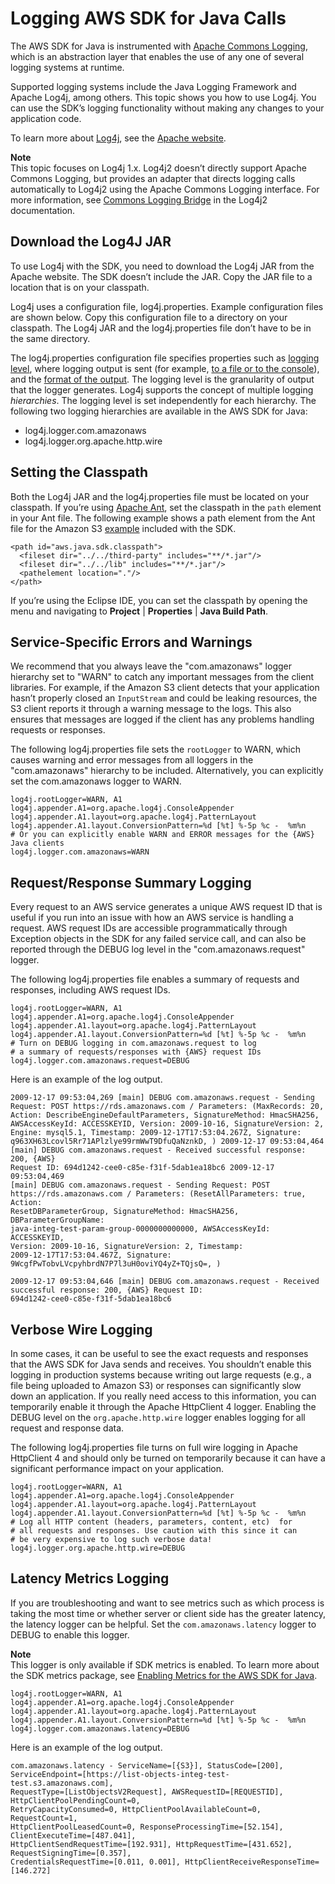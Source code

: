 # Logging AWS SDK for Java Calls<a name="java-dg-logging"></a>

The AWS SDK for Java is instrumented with [Apache Commons Logging](http://commons.apache.org/proper/commons-logging/guide.html), which is an abstraction layer that enables the use of any one of several logging systems at runtime\.

Supported logging systems include the Java Logging Framework and Apache Log4j, among others\. This topic shows you how to use Log4j\. You can use the SDK’s logging functionality without making any changes to your application code\.

To learn more about [Log4j](http://logging.apache.org/log4j/2.x/), see the [Apache website](http://www.apache.org/)\.

**Note**  
This topic focuses on Log4j 1\.x\. Log4j2 doesn’t directly support Apache Commons Logging, but provides an adapter that directs logging calls automatically to Log4j2 using the Apache Commons Logging interface\. For more information, see [Commons Logging Bridge](https://logging.apache.org/log4j/2.x/log4j-jcl.html) in the Log4j2 documentation\.

## Download the Log4J JAR<a name="download-the-log4j-jar"></a>

To use Log4j with the SDK, you need to download the Log4j JAR from the Apache website\. The SDK doesn’t include the JAR\. Copy the JAR file to a location that is on your classpath\.

Log4j uses a configuration file, log4j\.properties\. Example configuration files are shown below\. Copy this configuration file to a directory on your classpath\. The Log4j JAR and the log4j\.properties file don’t have to be in the same directory\.

The log4j\.properties configuration file specifies properties such as [logging level](http://logging.apache.org/log4j/2.x/manual/configuration.html#Loggers), where logging output is sent \(for example, [to a file or to the console](http://logging.apache.org/log4j/2.x/manual/appenders.html)\), and the [format of the output](http://logging.apache.org/log4j/2.x/manual/layouts.html)\. The logging level is the granularity of output that the logger generates\. Log4j supports the concept of multiple logging *hierarchies*\. The logging level is set independently for each hierarchy\. The following two logging hierarchies are available in the AWS SDK for Java:
+ log4j\.logger\.com\.amazonaws
+ log4j\.logger\.org\.apache\.http\.wire

## Setting the Classpath<a name="sdk-net-logging-classpath"></a>

Both the Log4j JAR and the log4j\.properties file must be located on your classpath\. If you’re using [Apache Ant](http://ant.apache.org/manual/), set the classpath in the `path` element in your Ant file\. The following example shows a path element from the Ant file for the Amazon S3 [example](https://github.com/aws/aws-sdk-java/blob/master/src/samples/AmazonS3/build.xml) included with the SDK\.

```
<path id="aws.java.sdk.classpath">
  <fileset dir="../../third-party" includes="**/*.jar"/>
  <fileset dir="../../lib" includes="**/*.jar"/>
  <pathelement location="."/>
</path>
```

If you’re using the Eclipse IDE, you can set the classpath by opening the menu and navigating to **Project** \| **Properties** \| **Java Build Path**\.

## Service\-Specific Errors and Warnings<a name="sdk-net-logging-service"></a>

We recommend that you always leave the "com\.amazonaws" logger hierarchy set to "WARN" to catch any important messages from the client libraries\. For example, if the Amazon S3 client detects that your application hasn’t properly closed an `InputStream` and could be leaking resources, the S3 client reports it through a warning message to the logs\. This also ensures that messages are logged if the client has any problems handling requests or responses\.

The following log4j\.properties file sets the `rootLogger` to WARN, which causes warning and error messages from all loggers in the "com\.amazonaws" hierarchy to be included\. Alternatively, you can explicitly set the com\.amazonaws logger to WARN\.

```
log4j.rootLogger=WARN, A1
log4j.appender.A1=org.apache.log4j.ConsoleAppender
log4j.appender.A1.layout=org.apache.log4j.PatternLayout
log4j.appender.A1.layout.ConversionPattern=%d [%t] %-5p %c -  %m%n
# Or you can explicitly enable WARN and ERROR messages for the {AWS} Java clients
log4j.logger.com.amazonaws=WARN
```

## Request/Response Summary Logging<a name="sdk-net-logging-request-response"></a>

Every request to an AWS service generates a unique AWS request ID that is useful if you run into an issue with how an AWS service is handling a request\. AWS request IDs are accessible programmatically through Exception objects in the SDK for any failed service call, and can also be reported through the DEBUG log level in the "com\.amazonaws\.request" logger\.

The following log4j\.properties file enables a summary of requests and responses, including AWS request IDs\.

```
log4j.rootLogger=WARN, A1
log4j.appender.A1=org.apache.log4j.ConsoleAppender
log4j.appender.A1.layout=org.apache.log4j.PatternLayout
log4j.appender.A1.layout.ConversionPattern=%d [%t] %-5p %c -  %m%n
# Turn on DEBUG logging in com.amazonaws.request to log
# a summary of requests/responses with {AWS} request IDs
log4j.logger.com.amazonaws.request=DEBUG
```

Here is an example of the log output\.

```
2009-12-17 09:53:04,269 [main] DEBUG com.amazonaws.request - Sending
Request: POST https://rds.amazonaws.com / Parameters: (MaxRecords: 20,
Action: DescribeEngineDefaultParameters, SignatureMethod: HmacSHA256,
AWSAccessKeyId: ACCESSKEYID, Version: 2009-10-16, SignatureVersion: 2,
Engine: mysql5.1, Timestamp: 2009-12-17T17:53:04.267Z, Signature:
q963XH63Lcovl5Rr71APlzlye99rmWwT9DfuQaNznkD, ) 2009-12-17 09:53:04,464
[main] DEBUG com.amazonaws.request - Received successful response: 200, {AWS}
Request ID: 694d1242-cee0-c85e-f31f-5dab1ea18bc6 2009-12-17 09:53:04,469
[main] DEBUG com.amazonaws.request - Sending Request: POST
https://rds.amazonaws.com / Parameters: (ResetAllParameters: true, Action:
ResetDBParameterGroup, SignatureMethod: HmacSHA256, DBParameterGroupName:
java-integ-test-param-group-0000000000000, AWSAccessKeyId: ACCESSKEYID,
Version: 2009-10-16, SignatureVersion: 2, Timestamp:
2009-12-17T17:53:04.467Z, Signature:
9WcgfPwTobvLVcpyhbrdN7P7l3uH0oviYQ4yZ+TQjsQ=, )

2009-12-17 09:53:04,646 [main] DEBUG com.amazonaws.request - Received
successful response: 200, {AWS} Request ID:
694d1242-cee0-c85e-f31f-5dab1ea18bc6
```

## Verbose Wire Logging<a name="sdk-net-logging-verbose"></a>

In some cases, it can be useful to see the exact requests and responses that the AWS SDK for Java sends and receives\. You shouldn’t enable this logging in production systems because writing out large requests \(e\.g\., a file being uploaded to Amazon S3\) or responses can significantly slow down an application\. If you really need access to this information, you can temporarily enable it through the Apache HttpClient 4 logger\. Enabling the DEBUG level on the `org.apache.http.wire` logger enables logging for all request and response data\.

The following log4j\.properties file turns on full wire logging in Apache HttpClient 4 and should only be turned on temporarily because it can have a significant performance impact on your application\.

```
log4j.rootLogger=WARN, A1
log4j.appender.A1=org.apache.log4j.ConsoleAppender
log4j.appender.A1.layout=org.apache.log4j.PatternLayout
log4j.appender.A1.layout.ConversionPattern=%d [%t] %-5p %c -  %m%n
# Log all HTTP content (headers, parameters, content, etc)  for
# all requests and responses. Use caution with this since it can
# be very expensive to log such verbose data!
log4j.logger.org.apache.http.wire=DEBUG
```

## Latency Metrics Logging<a name="sdk-latency-logging"></a>

If you are troubleshooting and want to see metrics such as which process is taking the most time or whether server or client side has the greater latency, the latency logger can be helpful\. Set the `com.amazonaws.latency` logger to DEBUG to enable this logger\.

**Note**  
This logger is only available if SDK metrics is enabled\. To learn more about the SDK metrics package, see [Enabling Metrics for the AWS SDK for Java](generating-sdk-metrics.md)\.

```
log4j.rootLogger=WARN, A1
log4j.appender.A1=org.apache.log4j.ConsoleAppender
log4j.appender.A1.layout=org.apache.log4j.PatternLayout
log4j.appender.A1.layout.ConversionPattern=%d [%t] %-5p %c -  %m%n
log4j.logger.com.amazonaws.latency=DEBUG
```

Here is an example of the log output\.

```
com.amazonaws.latency - ServiceName=[{S3}], StatusCode=[200],
ServiceEndpoint=[https://list-objects-integ-test-test.s3.amazonaws.com],
RequestType=[ListObjectsV2Request], AWSRequestID=[REQUESTID], HttpClientPoolPendingCount=0,
RetryCapacityConsumed=0, HttpClientPoolAvailableCount=0, RequestCount=1,
HttpClientPoolLeasedCount=0, ResponseProcessingTime=[52.154], ClientExecuteTime=[487.041],
HttpClientSendRequestTime=[192.931], HttpRequestTime=[431.652], RequestSigningTime=[0.357],
CredentialsRequestTime=[0.011, 0.001], HttpClientReceiveResponseTime=[146.272]
```